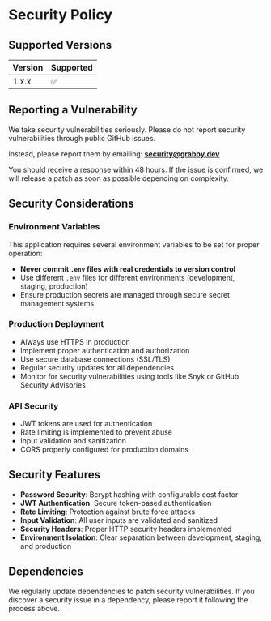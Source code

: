 # Security Policy

## Supported Versions

| Version | Supported          |
| ------- | ------------------ |
| 1.x.x   | :white_check_mark: |

## Reporting a Vulnerability

We take security vulnerabilities seriously. Please do not report security vulnerabilities through public GitHub issues.

Instead, please report them by emailing: **security@grabby.dev**

You should receive a response within 48 hours. If the issue is confirmed, we will release a patch as soon as possible depending on complexity.

## Security Considerations

### Environment Variables

This application requires several environment variables to be set for proper operation:

- **Never commit `.env` files with real credentials to version control**
- Use different `.env` files for different environments (development, staging, production)
- Ensure production secrets are managed through secure secret management systems

### Production Deployment

- Always use HTTPS in production
- Implement proper authentication and authorization
- Use secure database connections (SSL/TLS)
- Regular security updates for all dependencies
- Monitor for security vulnerabilities using tools like Snyk or GitHub Security Advisories

### API Security

- JWT tokens are used for authentication
- Rate limiting is implemented to prevent abuse
- Input validation and sanitization
- CORS properly configured for production domains

## Security Features

- **Password Security**: Bcrypt hashing with configurable cost factor
- **JWT Authentication**: Secure token-based authentication
- **Rate Limiting**: Protection against brute force attacks
- **Input Validation**: All user inputs are validated and sanitized
- **Security Headers**: Proper HTTP security headers implemented
- **Environment Isolation**: Clear separation between development, staging, and production

## Dependencies

We regularly update dependencies to patch security vulnerabilities. If you discover a security issue in a dependency, please report it following the process above.